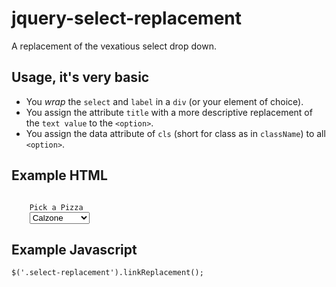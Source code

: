 # jquery-select-replacement

A replacement of the vexatious select drop down.

## Usage, it's very basic

- You _wrap_ the `select` and `label` in a `div` (or your element of choice).
- You assign the attribute `title` with a more descriptive replacement of the `text value` to the `<option>`.
- You assign the data attribute of `cls` (short for class as in `className`) to all `<option>`.

## Example HTML

<pre><code><div class="select-replacement">
    <label for="pizza">Pick a Pizza</label>
    <select id="pizza">
        <option title="I want a Calzone" data-cls="closed-pizza">Calzone</option>
        <option title="I want a Buzzola" data-cls="thin-pizza">Buzzola</option>
        <option title="I want a Margerita" data-cls="thin-pizza">Margerita</option>
        <option title="I am hungry!" data-cls="big-pizza">Pan Pizza</option>
        <option title="Sod this, I'm going to Pizza Hut!" data-cls="pizza-hut">Meat Lovers</option>
    </select>
</div></code></pre>

## Example Javascript

`$('.select-replacement').linkReplacement();`